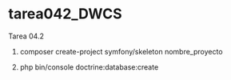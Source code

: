 # tarea042_DWCS
Tarea 04.2

1. composer create-project symfony/skeleton nombre_proyecto

3. php bin/console doctrine:database:create